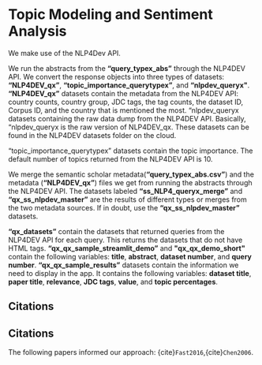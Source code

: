 # Topic Modeling and Sentiment Analysis

We make use of the NLP4Dev API.

We run the abstracts from the **“query_typex_abs”** through the NLP4DEV API. We convert the response objects into three types of datasets: **“NLP4DEV_qx”**, **“topic_importance_querytypex”**, and **“nlpdev_queryx"**. **“NLP4DEV_qx”** datasets contain the metadata from the NLP4DEV API: country counts, country group, JDC tags, the tag counts, the dataset ID, Corpus ID, and the country that is mentioned the most.  “nlpdev_queryx datasets containing the raw data dump from the NLP4DEV API. Basically, “nlpdev_queryx is the raw version of NLP4DEV_qx. These datasets can be found in the NLP4DEV datasets folder on the cloud. 

“topic_importance_querytypex” datasets contain the topic importance. The default number of topics returned from the NLP4DEV API is 10.


We merge the semantic scholar metadata(**“query_typex_abs.csv”**) and the metadata (**“NLP4DEV_qx”**) files we get from running the abstracts through the NLP4DEV API. The datasets labeled **“ss_NLP4_queryx_merge”** and **“qx_ss_nlpdev_master”** are the results of different types or merges from the two metadata sources. If in doubt, use the **“qx_ss_nlpdev_master”** datasets.

**“qx_datasets”** contain the  datasets that returned queries from the NLP4DEV API for each query. This returns the datasets that do not have HTML tags. 
**“qx_qx_sample_streamlit_demo”** and **"qx_qx_demo_short"** contain the following variables: **title**, **abstract**, **dataset number**, and **query number**.
**“qx_qx_sample_results”** datasets contain the information we need to display in the app. It contains the following variables: **dataset title**, **paper title**, **relevance**, **JDC tags**, **value**, and **topic percentages**.

## Citations

## Citations

The following papers informed our approach: {cite}`Fast2016`,{cite}`Chen2006`.


```{bibliography}
```